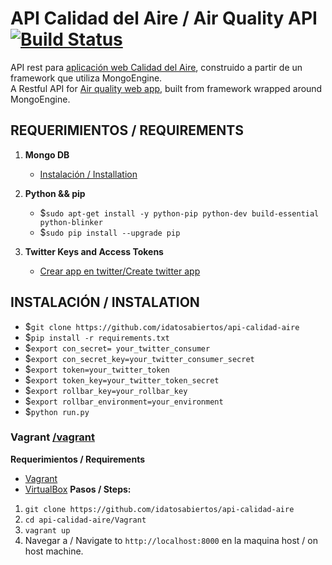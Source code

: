 # API Calidad del Aire / Air Quality API [![Build Status](https://travis-ci.org/idatosabiertos/api-calidad-aire.svg?branch=master)](https://travis-ci.org/idatosabiertos/api-calidad-aire)
API rest para [aplicación web Calidad del Aire](https://github.com/idatosabiertos/calidad-del-aire-webapp), construido a partir de un framework que utiliza MongoEngine.  
A Restful API for [Air quality web app](https://github.com/idatosabiertos/calidad-del-aire-webapp), built from framework wrapped around MongoEngine.

## REQUERIMIENTOS / REQUIREMENTS
1. **Mongo DB**	 
	 - [Instalación / Installation](https://www.digitalocean.com/community/tutorials/how-to-install-and-secure-mongodb-on-ubuntu-16-04) 
2. **Python && pip**
	 - $`sudo apt-get install -y python-pip python-dev build-essential python-blinker`
	 - $`sudo pip install --upgrade pip`	 

3. **Twitter Keys and Access Tokens**
	 - [Crear app en twitter/Create twitter app](https://apps.twitter.com)

## INSTALACIÓN / INSTALATION
- $`git clone https://github.com/idatosabiertos/api-calidad-aire`
- $`pip install -r requirements.txt`
- $`export con_secret= your_twitter_consumer`
- $`export con_secret_key=your_twitter_consumer_secret`
- $`export token=your_twitter_token`
- $`export token_key=your_twitter_token_secret`
- $`export rollbar_key=your_rollbar_key`
- $`export rollbar_environment=your_environment`
- $`python run.py`

### Vagrant  [/vagrant](https://github.com/idatosabiertos/api-calidad-aire/tree/master/Vagrant)
**Requerimientos / Requirements**
 - [Vagrant](https://www.vagrantup.com/downloads.html)
 - [VirtualBox](https://www.virtualbox.org/wiki/Downloads)
**Pasos / Steps:**
1. `git clone https://github.com/idatosabiertos/api-calidad-aire`
2. `cd api-calidad-aire/Vagrant`
3. `vagrant up` 
4. Navegar a / Navigate to `http://localhost:8000` en la maquina host / on host machine.